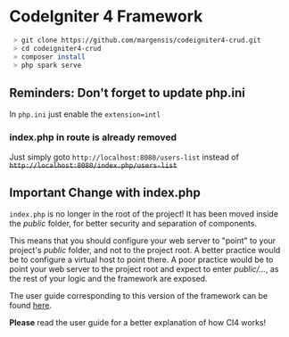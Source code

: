 # CodeIgniter 4 Framework

``` sh
 > git clone https://github.com/margensis/codeigniter4-crud.git
 > cd codeigniter4-crud
 > composer install
 > php spark serve
```
## Reminders: Don't forget to update php.ini

In `php.ini` just enable the `extension=intl`

### index.php in route is already removed

Just simply goto `http://localhost:8080/users-list` instead of ~~`http://localhost:8080/index.php/users-list`~~

## Important Change with index.php

`index.php` is no longer in the root of the project! It has been moved inside the *public* folder,
for better security and separation of components.

This means that you should configure your web server to "point" to your project's *public* folder, and
not to the project root. A better practice would be to configure a virtual host to point there. A poor practice would be to point your web server to the project root and expect to enter *public/...*, as the rest of your logic and the
framework are exposed.

The user guide corresponding to this version of the framework can be found
[here](https://codeigniter4.github.io/userguide/).

**Please** read the user guide for a better explanation of how CI4 works!


